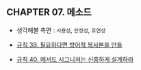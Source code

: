 ## CHAPTER 07. 메소드

* 생각해볼 측면 : `사용성`, `안정성`, `유연성`

* [규칙 39. 필요하다면 방어적 복사본을 만들](/chapter07/item-39.md)

* [규칙 40. 메서드 시그니쳐는 신중하게 설계하라](chapter07/item-40.md)



